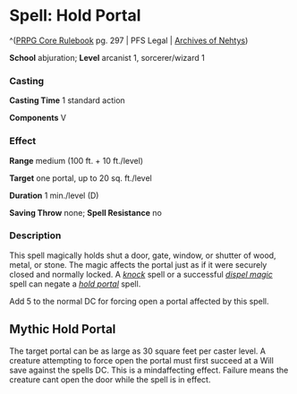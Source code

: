 # Spell: Hold Portal

^([PRPG Core Rulebook][ss-hold-portal] pg. 297 | PFS Legal | [Archives of Nehtys][sn-hold-portal])

**School** abjuration; **Level** arcanist 1, sorcerer/wizard 1

### Casting

**Casting Time** 1 standard action  

**Components** V

### Effect

**Range** medium (100 ft. + 10 ft./level)  

**Target** one portal, up to 20 sq. ft./level  

**Duration** 1 min./level (D)  

**Saving Throw** none; **Spell Resistance** no

### Description

This spell magically holds shut a door, gate, window, or shutter of wood, metal, or stone. The magic affects the portal just as if it were securely closed and normally locked. A _[knock]_ spell or a successful _[dispel magic]_ spell can negate a _[hold portal]_ spell.  

Add 5 to the normal DC for forcing open a portal affected by this spell.

## Mythic Hold Portal

The target portal can be as large as 30 square feet per caster level. A creature attempting to force open the portal must first succeed at a Will save against the spells DC. This is a mindaffecting effect. Failure means the creature cant open the door while the spell is in effect.

[ss-hold-portal]: http://paizo.com/pathfinderRPG/v57
[sn-hold-portal]: http://www.archivesofnethys.com/SpellDisplay.aspx?ItemName=Hold%20Portal
[dispel magic]: http://www.archivesofnethys.com/SpellDisplay.aspx?ItemName=dispel%20magic
[hold portal]: http://www.archivesofnethys.com/SpellDisplay.aspx?ItemName=hold%20portal
[knock]: http://www.archivesofnethys.com/SpellDisplay.aspx?ItemName=knock